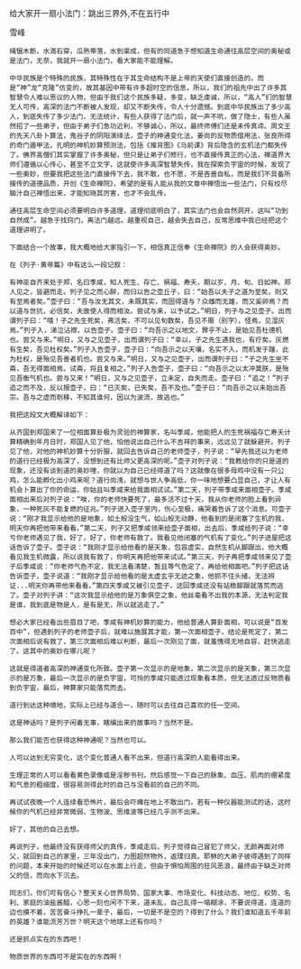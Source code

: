 给大家开一扇小法门：跳出三界外,不在五行中

雪峰


    绳锯木断，水滴石穿，瓜熟蒂落，水到渠成，但有的同道急于想知道生命通往高层空间的奥秘或是法门，无奈，我就开一扇小法门，看大家能不能理解。

    中华民族是个特殊的民族，其特殊性在于其生命结构不是上帝的天使们直接创造的，而是“神”龙“克隆”仿变的，故其基因中带有许多超时空的信息，所以，我们的祖先中出了许多其智慧令人难以思议的人物，但由于我们这个民族多疑，多变，缺乏虔诚，所以，“高人”们的智慧无人可传，高深的法门不断被人发现，却又不断失传，令人十分遗憾。到底中华民族出了多少高人，到底失传了多少法门，无法统计，有些人获得了法门后，就一声不吭，做了隐士，有些人虽然招了一些弟子，但由于弟子们急功近利，不够诚心，所以，最终师傅们还是未传真谛。周文王的先天八卦卜算法，鬼谷子的阴阳演绎法，壶子的神通变化法，姜尚的反物质借用法，张良所得的奇门遁甲法，孔明的神机妙算预测法，包括《推背图》《马前课》背后隐含的玄机法门都失传了。佛界高僧们其实掌握了许多奥秘，但只是让弟子们修行，也不直接传真正的心法，禅道界大师们遵循以心传心，甚至不立文字，这就使许多高深智慧失传，我在探索负宇宙的时候，发现了一些奥妙，但要我把这些法门直接传下去，我不敢，也不愿，不是吝啬自私，而是我们不具备所接传的道德品质，开创《生命禅院》，希望的是有人能从我的文章中禅悟出一些法门，只有绞尽脑汁自己禅悟出来，才能知晓其厉害，也才不会乱传。

    通往高层生命空间必须要明白许多道理，道理彻底明白了，其实法门也会自然洞开，这叫“功到自然成”。越急于找窍门，离法门越远。越重视自己，越会失去自己，反常思维中我已经把这个道理讲明了。

    下面结合一个故事，我大概地给大家指引一下，相信真正信奉《生命禅院》的人会获得奥妙。

    在《列子·黄帝篇》中有这么一段记叙：

    有神巫自齐来处于郑，名曰季咸，知人死生、存亡、祸福、寿夭，期以岁、月、旬、日如神。郑人见之，皆避而走。列子见之而心醉，而归以告之壶丘子，曰：“始吾以夫子之道为至矣，则又有至焉者矣。”壶子曰：“吾与汝无其文，未既其实，而固得道与？众雌而无雄，而又奚卵焉？而以道与世抗，必信矣，夫故使人得而相汝。尝试与来，以予试之。”明日，列子与之见壶子。出而谓列子曰：“嘻！子之先生死矣，弗活矣，不可以见旬数矣，吾见不赈（别字），怪焉，见湿灰焉。”列子入，涕泣沾襟，以告壶子。壶子曰：“向吾示之以地文，罪乎不止，是始见吾杜德机也。尝又与来。”明日，又与之见壶子，出而谓列子曰：“幸以，子之先生遇我也，有疗矣。灰燃有生矣，吾见杜权矣。”列子入告壶子，壶子曰：“向吾示之以天壤，名实不入，而机发于踵，此为杜权，是殆见吾善者机也。尝又与来。”明日，又与之见壶子，出而谓列子曰：“子之先生坐不斋，吾无得面相焉。试斋，将且复相之。”列子入告壶子，壶子曰：“向吾示之以太冲莫朕，是殆见吾衡气机也。尝与又来！”明日，又与之见壶子，立未定，自失而走。壶子曰：“追之！”列子追之而不及，反以报壶子，曰：“已灭矣，已失矣，吾不及也。”壶子曰：“向吾示之以未始出吾宗。吾与之虚而剞移，不知其谁何，因以为波流，故逃也。”

    我把这段文大概解译如下：

    从齐国到郑国来了一位相面算卦极为灵验的神算家，名叫季咸，他能把人的生死祸福存亡寿夭计算精确到年月日时，郑国人见了他，怕他说出自己什么不吉祥的事来，远远见了就躲避开。列子见了他，对他的神机妙算十分折服，就回去告诉自己的老师壶子，列子说：“早先我还以为老师的道行已经极为高深了，没想到还有比师父更高深的呢。”壶子对列子说：“我教给你的只是道的现象，还没有谈到道的奥妙哩，你就以为自己已经得道了吗？这就像在很多母鸡中没有一只公鸡，怎么能孵化出小鸡来呢？道行尚浅，就想与世人争高低，你一味地想要凸显自己，才让人有机会卜算出了你的命运，你姑且叫季咸来给我面相试试。”第二天，列子带季咸来面相壶子。季咸面相出来后对列子说：“唉，你的老师快要死了，最多活不过十天，我从你老师的脸上看到异象，一种死灰不能复燃的征兆。”列子进入壶子室内，伤心至极，痛哭着告诉了这个消息。可壶子说：“刚才我显示给他的是地象，如土般没生气，如山般无动静，他看到的是闭塞了生机的我，明天你再把他带来看看。”第二天，列子又把季咸领来给壶子面相，出去后，季咸给列子说：“幸亏你老师遇见了我，好了，好了，你老师有救了。我看见他闭塞的气机有了变化。”列子进屋把这话告诉了壶子。壶子说：“我刚才显示给他看的是天象，包容虚实，自然生机从脚跟出，他大概看见我生机微露，所以说我有救了，你明天再把他带来试试。”第三天，列子再把季咸领来见了壶子后季咸说：“你老师气色不定，我无法看清楚，暂且等气色定了，再给他相面吧。”列子把这话告诉壶子，壶子说道：“我刚才显示给他看的是太虚玄乎无迹之象，他抓不住头绪，无法辨证...明天你再带他来看看。”第四天季咸又被引见壶子，这回季咸还没有站稳脚跟就落荒而逃了。壶子对列子讲：“这次我显示给他的是万象俱空之象，他丝毫看不出我的本源，无法判定我是谁，我到底是物是人，是有是无，所以就逃走了。”

    想必大家已经看出些眉目了吧，季咸有神机妙算的能力，他给普通人算卦面相，可以说是“百发百中”，但遇到列子的老师壶子后，就难以施展其才能，第一次面相壶子，结论是死定了，第二次面相后说有救了，第三次面相后难以判断，最后一次刚见了面，就羞愧得无地自容，赶快逃走了。这其中的奥妙在哪儿呢？

    这就是得道者高深的神通变化所致。壶子第一次显示的是地象，第二次显示的是天象，第三次显示的是万象，最后一次显示的是负宇宙，可怜的季咸只能透过现象看本质，但无法透过反物质看到负宇宙，最后，神算家只能落荒而去。

    道行到达这种境地，实际上已经与道合一，随时可以去往自己喜欢的任一空间。

    这是神话吗？是列子闲着无事，瞎编出来的故事吗？当然不是。

    那么我们能否也获得这种神通呢？当然也可以。

    人可以达到无穷变化，这个变化普通人看不出来，但道行高深的人能看得出来。

    生理正常的人可以看看黄色录像或是淫秽书刊，然后感觉一下自己的脉象、血压、肌肉的绷紧度和气息的粗细度，很容易测得此时的自己与没看前的自己的不同。

    再试试夜晚一个人连续看恐怖片，最后会吓瘫在地上不敢出门，若有一种仪器能测试的话，这时候你的气机已经非常微弱，生物波、思维波等已经几乎测不出来。

    好了，其他的自己去想。

    再说列子，他最终没有获得师父的真传，季咸走后，列子觉得自己冒犯了师父，无颜再面对师父，就回到自己的家里，三年没出门，力图超然物外，返璞归真。耶稣的大弟子彼得遇到了同样的问题，本来开始的时候还可以在水面上行走，但由于惧怕周围的狂风恶浪，最终由于缺乏对师父的信，而向水下沉去。

    同志们，你们可有信心？整天关心世界局势、国家大事、市场变化、科技动态、地位、权势、名利、家庭的油盐酱醋，心思一刻也闲不下来，道未乱，自己乱得一塌糊涂，不要说得道，连道的边也摸不着，苦苦奋斗挣扎一辈子，最后，一切是不是空的？得到了什么？我们谁知道五千年前的英雄？谁能流芳万世？明天这个地球上还有你吗？
 
    还是抓点实在的东西吧！

    物质世界的东西可不是实在的东西啊！



